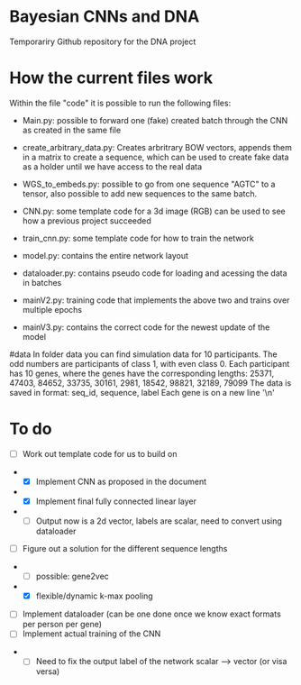 # Bayesian CNNs and DNA
 Temporariry Github repository for the DNA project

# How the current files work
Within the file "code" it is possible to run the following files:
- Main.py: possible to forward one (fake) created batch through the CNN as created in the same file
- create_arbitrary_data.py: Creates arbritrary BOW vectors, appends them in a matrix to create a sequence, which can be used to create fake data as a holder until we have access to the real data
- WGS_to_embeds.py: possible to go from one sequence "AGTC" to a tensor, also possible to add new sequences to the same batch.
- CNN.py: some template code for a 3d image (RGB) can be used to see how a previous project succeeded
- train_cnn.py: some template code for how to train the network


- model.py: contains the entire network layout 
- dataloader.py: contains pseudo code for loading and acessing the data in batches
- mainV2.py: training code that implements the above two  and trains over multiple epochs

- mainV3.py: contains the correct code for the newest update of the model

#data
In folder data you can find simulation data for 10 participants. The odd numbers are participants of class 1, with even class 0. 
Each participant has 10 genes, where the genes have the corresponding lengths: 25371, 47403, 84652, 33735, 30161, 2981, 18542, 98821, 32189, 79099
The data is saved in format: seq_id, sequence, label
Each gene is on a new line '\n'


# To do
 - [ ] Work out template code for us to build on
  - - [x] Implement CNN as proposed in the document
  - - [x] Implement final fully connected linear layer
  - - [ ] Output now is a 2d vector, labels are scalar, need to convert using dataloader
 - [ ] Figure out a solution for the different sequence lengths
  - - [ ] possible: gene2vec
  - - [x] flexible/dynamic k-max pooling
 - [ ] Implement dataloader (can be one done once we know exact formats per person per gene)
 - [ ] Implement actual training of the CNN
 - - [ ] Need to fix the output label of the network scalar --> vector (or visa versa)

